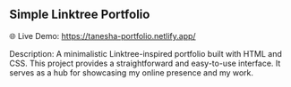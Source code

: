 ## Simple Linktree Portfolio

🌐 Live Demo: https://tanesha-portfolio.netlify.app/

Description: 
A minimalistic Linktree-inspired portfolio built with HTML and CSS. This project provides a straightforward and easy-to-use interface. It serves as a hub for showcasing my online presence and my work. 
